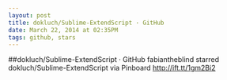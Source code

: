 ```yaml
---
layout: post
title: dokluch/Sublime-ExtendScript · GitHub
date: March 22, 2014 at 02:35PM
tags: github, stars
---
```

##dokluch/Sublime-ExtendScript · GitHub
fabiantheblind starred dokluch/Sublime-ExtendScript
via Pinboard http://ift.tt/1gm2Bi2 

